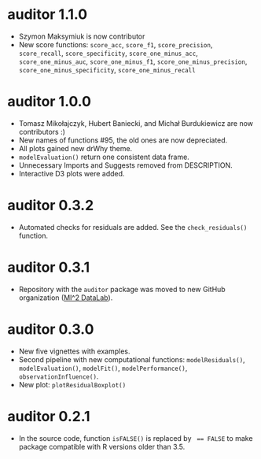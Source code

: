 # auditor 1.1.0
* Szymon Maksymiuk is now contributor
* New score functions: `score_acc`, `score_f1`, `score_precision`, `score_recall`, `score_specificity`,
    `score_one_minus_acc`, `score_one_minus_auc`, `score_one_minus_f1`, `score_one_minus_precision`,
    `score_one_minus_specificity`, `score_one_minus_recall`

# auditor 1.0.0
* Tomasz Mikołajczyk, Hubert Baniecki, and Michał Burdukiewicz are now contributors :)
* New names of functions #95, the old ones are now depreciated.
* All plots gained new drWhy theme.
* `modelEvaluation()` return one consistent data frame.
* Unnecessary Imports and Suggests removed from DESCRIPTION.
* Interactive D3 plots were added.

# auditor 0.3.2
* Automated checks for residuals are added. See the `check_residuals()` function.

# auditor 0.3.1
* Repository with the `auditor` package was moved to new GitHub organization ([MI^2 DataLab](https://github.com/MI2DataLab/auditor)).

# auditor 0.3.0
* New five vignettes with examples.
* Second pipeline with new computational functions: `modelResiduals()`, `modelEvaluation()`, `modelFit()`, `modelPerformance()`, `observationInfluence()`.
* New plot: `plotResidualBoxplot()`

# auditor 0.2.1
* In the source code, function `isFALSE()` is replaced by ` == FALSE` to make package compatible with R versions older than 3.5.
